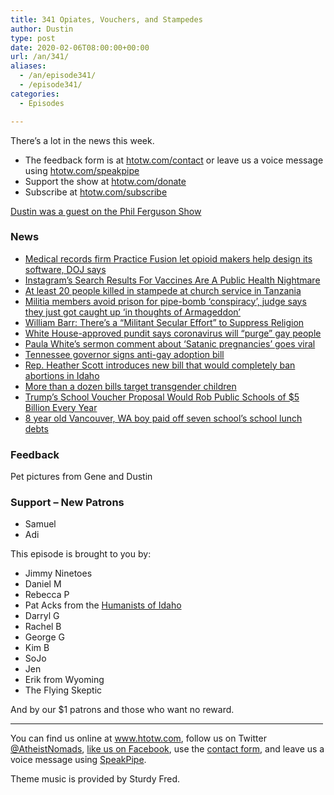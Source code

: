 ```yaml
---
title: 341 Opiates, Vouchers, and Stampedes
author: Dustin
type: post
date: 2020-02-06T08:00:00+00:00
url: /an/341/
aliases:
  - /an/episode341/
  - /episode341/
categories:
  - Episodes

---
```

<div id="buzzsprout-player-10552768"></div><script src="https://www.buzzsprout.com/1983601/10552768-341-opiates-vouchers-and-stampedes.js?container_id=buzzsprout-player-10552768&player=small" type="text/javascript" charset="utf-8"></script>

There&#8217;s a lot in the news this week.

<!--more-->

 * The feedback form is at [htotw.com/contact](https://htotw.com/contact) or leave us a voice message using <a href="https://htotw.com/speakpipe" target="_blank" rel="noopener noreferrer">htotw.com/speakpipe</a>
 * Support the show at <a href="https://htotw.com/donate" target="_blank" rel="noopener noreferrer">htotw.com/donate</a>
 * Subscribe at <a href="https://htotw.com/subscribe" target="_blank" rel="noopener noreferrer">htotw.com/subscribe</a>

[Dustin was a guest on the Phil Ferguson Show][1]

### News

  * [Medical records firm Practice Fusion let opioid makers help design its software, DOJ says][2]
  * [Instagram’s Search Results For Vaccines Are A Public Health Nightmare][3]
  * [At least 20 people killed in stampede at church service in Tanzania][4]
  * [Militia members avoid prison for pipe-bomb ‘conspiracy’, judge says they just got caught up ‘in thoughts of Armageddon’][5]
  * [William Barr: There’s a “Militant Secular Effort” to Suppress Religion][6]
  * [White House-approved pundit says coronavirus will “purge” gay people][7]
  * [Paula White’s sermon comment about ‘Satanic pregnancies’ goes viral][8]
  * [Tennessee governor signs anti-gay adoption bill][9]
  * [Rep. Heather Scott introduces new bill that would completely ban abortions in Idaho][10]
  * [More than a dozen bills target transgender children][11]
  * [Trump’s School Voucher Proposal Would Rob Public Schools of $5 Billion Every Year][12]
  * [8 year old Vancouver, WA boy paid off seven school’s school lunch debts][13]

### Feedback

Pet pictures from Gene and Dustin

### Support &#8211; New Patrons

  * Samuel
  * Adi

This episode is brought to you by:

  * Jimmy Ninetoes
  * Daniel M
  * Rebecca P
  * Pat Acks from the <a href="https://www.humanistsofidaho.org" target="_blank" rel="noopener noreferrer">Humanists of Idaho</a>
  * Darryl G
  * Rachel B
  * George G
  * Kim B
  * SoJo
  * Jen
  * Erik from Wyoming
  * The Flying Skeptic

And by our $1 patrons and those who want no reward.

<hr width="500" />

You can find us online at <a href="https://www.htotw.com/" target="_blank" rel="noopener noreferrer">www.htotw.com</a>, follow us on Twitter <a href="https://twitter.com/AtheistNomads" target="_blank" rel="noopener noreferrer">@AtheistNomads</a>, <a href="https://htotw.com/facebook" target="_blank" rel="noopener noreferrer">like us on Facebook</a>, use the [contact form](https://htotw.com/contact), and leave us a voice message using <a href="https://htotw.com/speakpipe" target="_blank" rel="noopener noreferrer">SpeakPipe</a>.

Theme music is provided by Sturdy Fred.

 [1]: https://www.spreaker.com/user/8084919
 [2]: https://www.theverge.com/2020/1/31/21115692/opioids-software-practice-fusion-justice-painkillers-charges-medical-records
 [3]: https://m.huffpost.com/us/entry/us_5e347c50c5b69a19a4aede0c?guccounter=1
 [4]: https://www.thetelegram.com/news/world/at-least-20-killed-in-stampede-at-tanzania-church-service-405813/
 [5]: https://www.wcpo.com/news/local-news/i-team/local-militia-members-avoid-prison-for-pipe-bomb-conspiracy
 [6]: https://friendlyatheist.patheos.com/2020/01/30/william-barr-theres-a-militant-secular-effort-to-suppress-religion/
 [7]: https://www.metroweekly.com/2020/01/white-house-approved-pundit-says-coronavirus-will-purge-gay-people/
 [8]: https://religionnews.com/2020/01/26/paula-whites-sermon-comment-about-satanic-pregnancies-goes-viral/
 [9]: https://www.nbcnews.com/feature/nbc-out/tennessee-governor-signs-anti-gay-adoption-bill-n1122436?cid=sm_npd_nn_fb_ot
 [10]: https://www.ktvb.com/mobile/article/news/local/capitol-watch/rep-heather-scott-introduces-new-bill-that-would-ban-abortion-in-any-circumstance-in-idaho/277-ac8bf355-17d4-49d6-b48d-c8367efd1db2/
 [11]: https://www.nbcnews.com/feature/nbc-out/over-dozen-new-bills-target-trans-youth-lgbtq-advocates-warn-n1118826
 [12]: https://www.atheists.org/2020/02/trump-2020-state-of-the-union-school-vouchers/
 [13]: https://www.cnn.com/2020/02/04/us/boy-pays-off-lunch-debt-trnd/index.html